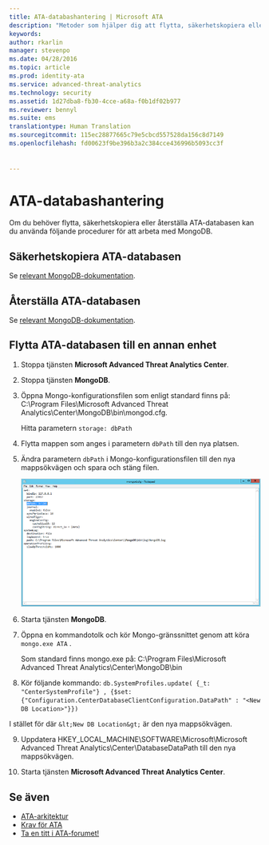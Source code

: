 ```yaml
---
title: ATA-databashantering | Microsoft ATA
description: "Metoder som hjälper dig att flytta, säkerhetskopiera eller återställa ATA-databasen."
keywords: 
author: rkarlin
manager: stevenpo
ms.date: 04/28/2016
ms.topic: article
ms.prod: identity-ata
ms.service: advanced-threat-analytics
ms.technology: security
ms.assetid: 1d27dba8-fb30-4cce-a68a-f0b1df02b977
ms.reviewer: bennyl
ms.suite: ems
translationtype: Human Translation
ms.sourcegitcommit: 115ec28877665c79e5cbcd557528da156c8d7149
ms.openlocfilehash: fd00623f9be396b3a2c384cce436996b5093cc3f


---
```


# ATA-databashantering
Om du behöver flytta, säkerhetskopiera eller återställa ATA-databasen kan du använda följande procedurer för att arbeta med MongoDB.

## Säkerhetskopiera ATA-databasen
Se [relevant MongoDB-dokumentation](http://docs.mongodb.org/manual/administration/backup/).

## Återställa ATA-databasen
Se [relevant MongoDB-dokumentation](http://docs.mongodb.org/manual/administration/backup/).

## Flytta ATA-databasen till en annan enhet

1.  Stoppa tjänsten **Microsoft Advanced Threat Analytics Center**.

2.  Stoppa tjänsten **MongoDB**.

3.  Öppna Mongo-konfigurationsfilen som enligt standard finns på: C:\Program Files\Microsoft Advanced Threat Analytics\Center\MongoDB\bin\mongod.cfg.

    Hitta parametern `storage: dbPath`

4.  Flytta mappen som anges i parametern `dbPath` till den nya platsen.

5.  Ändra parametern `dbPath` i Mongo-konfigurationsfilen till den nya mappsökvägen och spara och stäng filen.

    ![Bild för att ändra MongoDB-konfiguration](media/ATA-mongoDB-moveDB.png)

6.  Starta tjänsten **MongoDB**.

7.  Öppna en kommandotolk och kör Mongo-gränssnittet genom att köra `mongo.exe ATA` .

    Som standard finns mongo.exe på: C:\Program Files\Microsoft Advanced Threat Analytics\Center\MongoDB\bin

8.  Kör följande kommando: `db.SystemProfiles.update( {_t: "CenterSystemProfile"} , {$set:{"Configuration.CenterDatabaseClientConfiguration.DataPath" : "<New DB Location>"}})`

   I stället för <New DB Location> där `&lt;New DB Location&gt;` är den nya mappsökvägen.

9.  Uppdatera HKEY_LOCAL_MACHINE\SOFTWARE\Microsoft\Microsoft Advanced Threat Analytics\Center\DatabaseDataPath till den nya mappsökvägen.

9. Starta tjänsten **Microsoft Advanced Threat Analytics Center**.

## Se även
- [ATA-arkitektur](/advanced-threat-analytics/plan-design/ata-architecture)
- [Krav för ATA](/advanced-threat-analytics/plan-design/ata-prerequisites)
- [Ta en titt i ATA-forumet!](https://social.technet.microsoft.com/Forums/security/home?forum=mata)




<!--HONumber=Jul16_HO3-->


